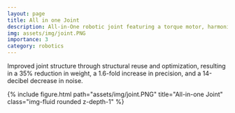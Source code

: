 ```yaml
---
layout: page
title: All in one Joint
description: All-in-One robotic joint featuring a torque motor, harmonic reducer, optical absolute encoder, and magnetic relative encoder
img: assets/img/joint.PNG
importance: 3
category: robotics
---
```



Improved joint structure through structural reuse and optimization, resulting in a 35% reduction in weight, a 1.6-fold increase in precision, and a 14-decibel decrease in noise.
<div class="row">
    <div class="col-sm mt-3 mt-md-0">
        {% include figure.html path="assets/img/joint.PNG" title="All-in-one Joint" class="img-fluid rounded z-depth-1" %}
    </div>
</div>